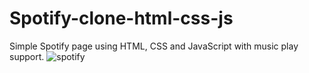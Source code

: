 # Spotify-clone-html-css-js
Simple Spotify page using HTML, CSS and JavaScript with music play support.
![spotify](https://user-images.githubusercontent.com/67228966/225224462-38b67fc9-eebb-4894-988e-a88a82650d86.png)


